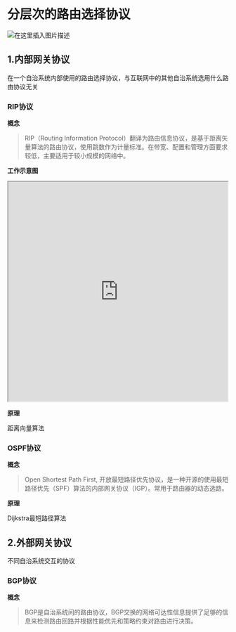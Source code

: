 # 分层次的路由选择协议

![在这里插入图片描述](https://img-blog.csdnimg.cn/20190520014121605.png)

## 1.内部网关协议

在一个自治系统内部使用的路由选择协议，与互联网中的其他自治系统选用什么路由协议无关

### RIP协议

**概念**
>RIP（Routing Information Protocol）翻译为路由信息协议，是基于距离矢量算法的路由协议，使用跳数作为计量标准。在带宽、配置和管理方面要求较低，主要适用于较小规模的网络中。

**工作示意图**

<iframe height=500 width=500 src="http://hiphotos.baidu.com/feed/pic/item/023b5bb5c9ea15ce335392b2ba003af33b87b2cf.jpg"></iframe>

**原理**

距离向量算法


### OSPF协议

**概念**
>    Open Shortest Path First, 开放最短路径优先协议，是一种开源的使用最短路径优先（SPF）算法的内部网关协议（IGP）。常用于路由器的动态选路。

**原理**

Dijkstra最短路径算法

## 2.外部网关协议

不同自治系统交互的协议

### BGP协议

**概念**

>BGP是自治系统间的路由协议，BGP交换的网络可达性信息提供了足够的信息来检测路由回路并根据性能优先和策略约束对路由进行决策。


